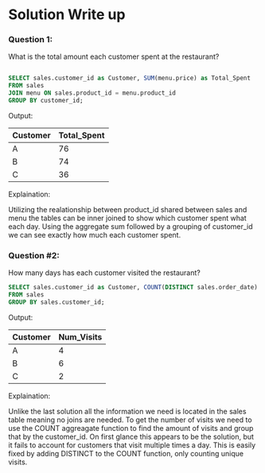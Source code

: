 # Solution Write up


### Question 1:

What is the total amount each customer spent at the restaurant?

```SQL

SELECT sales.customer_id as Customer, SUM(menu.price) as Total_Spent
FROM sales 
JOIN menu ON sales.product_id = menu.product_id
GROUP BY customer_id;

```
Output:

|Customer | Total_Spent|
|---------|------------|
|A        | 76         |
|B        | 74         |
|C        | 36         |

Explaination: 

Utilizing the realationship between product_id shared between sales and menu the tables can be inner joined to show which customer spent what each day. Using the aggregate sum followed by a grouping of customer_id we can see exactly how much each customer spent.



### Question #2:

How many days has each customer visited the restaurant?

``` SQL
SELECT sales.customer_id as Customer, COUNT(DISTINCT sales.order_date) as Num_Visits
FROM sales
GROUP BY sales.customer_id;

```

Output:

|Customer | Num_Visits |
|---------|------------|
|A        | 4          |
|B        | 6          |
|C        | 2          |


Explaination:

Unlike the last solution all the information we need is located in the sales table meaning no joins are needed. To get the number of visits we need to use the COUNT aggreagate function to find the amount of visits and group that by the customer_id. On first glance this appears to be the solution, but it fails to account for customers that visit multiple times a day. This is easily fixed by adding DISTINCT to the COUNT function, only counting unique visits. 
